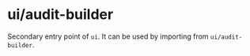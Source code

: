 # ui/audit-builder

Secondary entry point of `ui`. It can be used by importing from `ui/audit-builder`.
